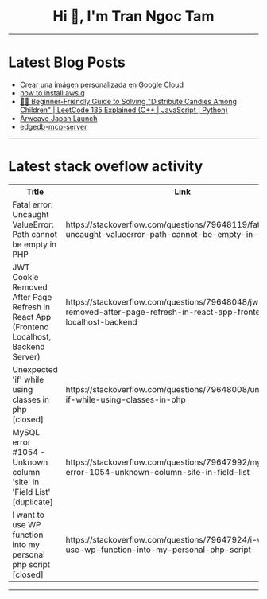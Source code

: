 <h1 align="center">Hi 👋, I'm Tran Ngoc Tam</h1>

---

# Latest Blog Posts 
<!-- BLOG-POST-LIST:START -->
- [Crear una imágen personalizada en Google Cloud](https://dev.to/robertdev/crear-una-imagen-personalizada-en-google-cloud-cn3)
- [how to install aws q](https://dev.to/parthasaradi/how-to-install-aws-q-lpn)
- [🧒🍬 Beginner-Friendly Guide to Solving &quot;Distribute Candies Among Children&quot; | LeetCode 135 Explained &lpar;C++ | JavaScript | Python&rpar;](https://dev.to/om_shree_0709/beginner-friendly-guide-to-solving-distribute-candies-among-children-leetcode-135-explained-1gfj)
- [Arweave Japan Launch](https://dev.to/arweavejp/arweave-japan-launch-551m)
- [edgedb-mcp-server](https://dev.to/y_alik_4cebfbaab775de2c3e/edgedb-mcp-server-1lda)
<!-- BLOG-POST-LIST:END -->

---

# Latest stack oveflow activity
<table>
  <tr><th>Title</th><th>Link</th></tr>
  <!-- STACKOVERFLOW:START --><tr><td>Fatal error: Uncaught ValueError: Path cannot be empty in PHP</td><td>https://stackoverflow.com/questions/79648119/fatal-error-uncaught-valueerror-path-cannot-be-empty-in-php</td></tr><tr><td>JWT Cookie Removed After Page Refresh in React App &lpar;Frontend Localhost, Backend Server&rpar;</td><td>https://stackoverflow.com/questions/79648048/jwt-cookie-removed-after-page-refresh-in-react-app-frontend-localhost-backend</td></tr><tr><td>Unexpected &#39;if&#39; while using classes in php [closed]</td><td>https://stackoverflow.com/questions/79648008/unexpected-if-while-using-classes-in-php</td></tr><tr><td>MySQL error #1054 - Unknown column &#39;site&#39; in &#39;Field List&#39; [duplicate]</td><td>https://stackoverflow.com/questions/79647992/mysql-error-1054-unknown-column-site-in-field-list</td></tr><tr><td>I want to use WP function into my personal php script [closed]</td><td>https://stackoverflow.com/questions/79647924/i-want-to-use-wp-function-into-my-personal-php-script</td></tr><!-- STACKOVERFLOW:END -->
</table>

---


